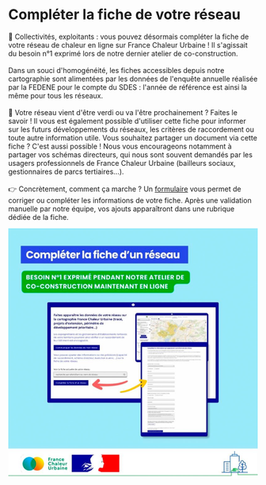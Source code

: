 # Compléter la fiche de votre réseau

📢 Collectivités, exploitants : vous pouvez désormais compléter la fiche de votre réseau de chaleur en ligne sur France Chaleur Urbaine ! Il s'agissait du besoin n°1 exprimé lors de notre dernier atelier de co-construction.\
\
Dans un souci d'homogénéité, les fiches accessibles depuis notre cartographie sont alimentées par les données de l'enquête annuelle réalisée par la FEDENE pour le compte du SDES : l'année de référence est ainsi la même pour tous les réseaux.\
\
📝 Votre réseau vient d'être verdi ou va l'être prochainement ? Faites le savoir ! Il vous est également possible d'utiliser cette fiche pour informer sur les futurs développements du réseaux, les critères de raccordement ou toute autre information utile. Vous souhaitez partager un document via cette fiche ? C'est aussi possible ! Nous vous encourageons notamment à partager vos schémas directeurs, qui nous sont souvent demandés par les usagers professionnels de France Chaleur Urbaine (bailleurs sociaux, gestionnaires de parcs tertiaires...).\
\
👉 Concrètement, comment ça marche ? Un [formulaire](/reseaux/modifier) vous permet de corriger ou compléter les informations de votre fiche. Après une validation manuelle par notre équipe, vos ajouts apparaîtront dans une rubrique dédiée de la fiche.

![](.gitbook/assets/completerfiche.jpg)
